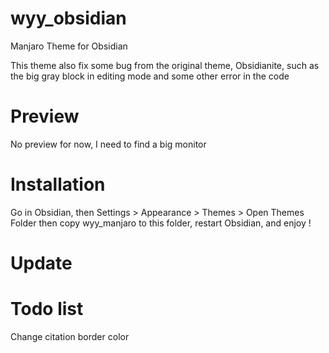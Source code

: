 # wyy_obsidian
Manjaro Theme for Obsidian

This theme also fix some bug from the original theme, Obsidianite, such as the big gray block in editing mode and some other error in the code

# Preview
No preview for now, I need to find a big monitor

# Installation
Go in Obsidian, then Settings > Appearance > Themes > Open Themes Folder
then copy wyy_manjaro to this folder, restart Obsidian, and enjoy !

# Update

# Todo list
Change citation border color
